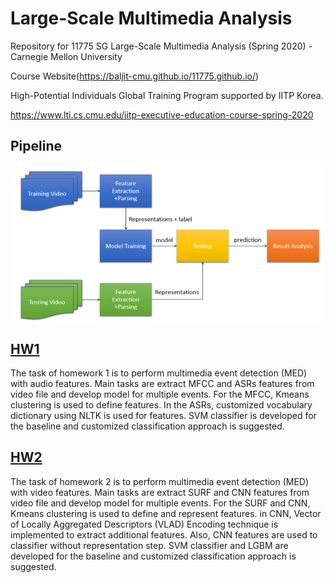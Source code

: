 # Large-Scale Multimedia Analysis

Repository for 11775 SG Large-Scale Multimedia Analysis (Spring 2020) - Carnegie Mellon University 

Course Website(https://baljit-cmu.github.io/11775.github.io/)

High-Potential Individuals Global Training Program supported by IITP Korea.

https://www.lti.cs.cmu.edu/iitp-executive-education-course-spring-2020


## Pipeline

![pipeline](pipeline.png)

## [HW1](https://github.com/yongkyung-oh/CMU-Large_Scale_Multimedia_Analysis/tree/master/hw1_code)
The task of homework 1 is to perform multimedia event detection (MED) with audio features. Main tasks are extract MFCC and ASRs features from video file and develop model for multiple events. For the MFCC, Kmeans clustering is used to define features. In the ASRs, customized vocabulary dictionary using NLTK is used for features. SVM classifier is developed for the baseline and customized classification approach is suggested.

## [HW2](https://github.com/yongkyung-oh/CMU-Large_Scale_Multimedia_Analysis/tree/master/hw2_code)
The task of homework 2 is to perform multimedia event detection (MED) with video features. Main tasks are extract SURF and CNN features from video file and develop model for multiple events. For the SURF and CNN, Kmeans clustering is used to define and represent features. in CNN, Vector of Locally Aggregated Descriptors (VLAD) Encoding technique is implemented to extract additional features. Also, CNN features are used to classifier without representation step. SVM classifier and LGBM are developed for the baseline and customized classification approach is suggested.
